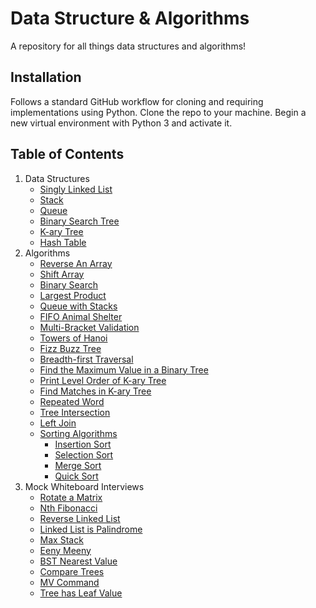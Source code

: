 # Data Structure & Algorithms
A repository for all things data structures and algorithms!

## Installation
Follows a standard GitHub workflow for cloning and requiring implementations using Python.
Clone the repo to your machine. Begin a new virtual environment with Python 3 and activate it.

## Table of Contents
1. Data Structures
    - [Singly Linked List](./data_structures/linked-list)
    - [Stack](./data_structures/stack)
    - [Queue](./data_structures/queue)
    - [Binary Search Tree](./data_structures/binary_search_tree)
    - [K-ary Tree](./data_structures/k_tree)
    - [Hash Table](./data_structures/hash_table)
2. Algorithms
    - [Reverse An Array](./challenges/reverse-an-array)
    - [Shift Array](./challenges/shift-array)
    - [Binary Search](./challenges/binary-search)
    - [Largest Product](./challenges/largest-product)
    - [Queue with Stacks](./challenges/queue_with_stacks)
    - [FIFO Animal Shelter](./challenges/fifo-animal-shelter)
    - [Multi-Bracket Validation](./challenges/multi_bracket_validation)
    - [Towers of Hanoi](./challenges/towers_of_hanoi)
    - [Fizz Buzz Tree](./challenges/fizzbuzz-tree)
    - [Breadth-first Traversal](./challenges/breadth-first-traversal)
    - [Find the Maximum Value in a Binary Tree](./challenges/find-maximum-value-binary-tree)
    - [Print Level Order of K-ary Tree](./challenges/print-level-order)
    - [Find Matches in K-ary Tree](./challenges/find_matches)
    - [Repeated Word](./challenges/repeated_word)
    - [Tree Intersection](./challenges/tree_intersection)
    - [Left Join](./challenges/left_join)
    - [Sorting Algorithms](./sorting_algos/)
        - [Insertion Sort](./sorting_algos/insertion.py)
        - [Selection Sort](./sorting_algos/selection.py)
        - [Merge Sort](./sorting_algos/mergesort)
        - [Quick Sort](./sorting_algos/quicksort)
3. Mock Whiteboard Interviews
    - [Rotate a Matrix](./interviews/matrix-rotate)
    - [Nth Fibonacci](./interviews/fibonacci-n)
    - [Reverse Linked List](./interviews/reverse-LL)
    - [Linked List is Palindrome](./interviews/is_palindrome)
    - [Max Stack](./interviews/max-stack)
    - [Eeny Meeny](./interviews/eenmy-meany)
    - [BST Nearest Value](./interviews/BST-nearest-val)
    - [Compare Trees](./interviews/compare-trees)
    - [MV Command](./interviews/mv_command)
    - [Tree has Leaf Value](./interviews/tree_leaf_value)
